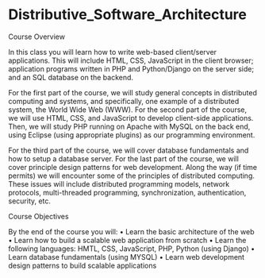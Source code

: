 # Distributive_Software_Architecture

Course Overview

  In this class you will learn how to write web-based client/server applications. This will include HTML,
  CSS, JavaScript in the client browser; application programs written in PHP and Python/Django on the
  server side; and an SQL database on the backend.

  For the first part of the course, we will study general concepts in distributed computing and systems,
  and specifically, one example of a distributed system, the World Wide Web (WWW).
  For the second part of the course, we will use HTML, CSS, and JavaScript to develop client-side applications.
  Then, we will study PHP running on Apache with MySQL on the back end, using Eclipse (using
  appropriate plugins) as our programming environment.

  For the third part of the course, we will cover database fundamentals and how to setup a database server.
  For the last part of the course, we will cover principle design patterns for web development.
  Along the way (if time permits) we will encounter some of the principles of distributed computing. These
  issues will include distributed programming models, network protocols, multi-threaded programming,
  synchronization, authentication, security, etc.

Course Objectives

  By the end of the course you will:
    • Learn the basic architecture of the web
    • Learn how to build a scalable web application from scratch
    • Learn the following languages: HMTL, CSS, JavaScript, PHP, Python (using Django)
    • Learn database fundamentals (using MYSQL)
    • Learn web development design patterns to build scalable applications
